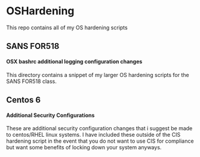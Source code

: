 # OSHardening
This repo contains all of my OS hardening scripts

## SANS FOR518
#### OSX bashrc additional logging configuration changes
This directory contains a snippet of my larger OS hardening scripts for the SANS FOR518 class.

## Centos 6
#### Additional Security Configurations
These are additional security configuration changes that i suggest be made to centos/RHEL linux systems. I have included these outside of the CIS hardening script in the event that you do not want to use CIS for compliance but want some benefits of locking down your system anyways.

